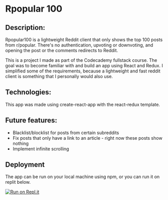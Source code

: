 # Rpopular 100


## Description:

Rpopular100 is a lightweight Reddit client that only shows the top 100 posts from r/popular. There's no authentication, upvoting or downvoting, and opening the post or the comments redirects to Reddit.

This is a project I made as part of the Codecademy fullstack course. The goal was to become familiar with and build an app using React and Redux. I simplified some of the requirements, because a lightweight and fast reddit client is something that I personally would also use.

## Technologies:

This app was made using create-react-app with the react-redux template. 

## Future features:

- Blacklist/blocklist for posts from certain subreddits
- Fix posts that only have a link to an article - right now these posts show nothing
- Implement infinite scrolling

## Deployment

The app can be run on your local machine using npm, or you can run it on replit below.

[![Run on Repl.it](https://repl.it/badge/github/bryan0x17/shopify_bed_2022)](https://replit.com/@bryan0x17/rpopular100)